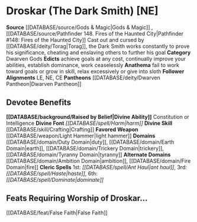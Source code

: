 ﻿---
ability:
- Constitution
- Intelligence
ability_boost:
- Constitution
- Intelligence
alignment: NE
deity:
- '[[DATABASE/deity/Droskar|Droskar]]'
- '[[DATABASE/deity/Dwarven Pantheon|DwarvenPantheon]]'
deity_category: Dwarven Gods
divine_font: Harm
domain:
- '[[DATABASE/domain/Ambition Domain|Ambition]]'
- '[[DATABASE/domain/Duty Domain|Duty]]'
- '[[DATABASE/domain/Earth Domain|Earth]]'
- '[[DATABASE/domain/Fire Domain|Fire]]'
- '[[DATABASE/domain/Toil Domain|Toil]]'
- '[[DATABASE/domain/Trickery Domain|Trickery]]'
- '[[DATABASE/domain/Tyranny Domain|Tyranny]]'
favored_weapon: '[[DATABASE/weapon/Light Hammer|Light Hammer]]'
follower_alignment:
- LE
- NE
- CE
id: '28'
name: Droskar
rarity: Common
rus_type_level: null
skill:
- '[[DATABASE/skill/Crafting|Crafting]]'
source: '[[DATABASE/source/Gods & Magic|Gods & Magic]]'
trait: null
type: Deity

---
# Droskar (The Dark Smith) [NE]

**Source** [[DATABASE/source/Gods & Magic|Gods & Magic]] , [[DATABASE/source/Pathfinder 148. Fires of the Haunted City|Pathfinder #148: Fires of the Haunted City]]
Cast out and cursed by [[DATABASE/deity/Torag|Torag]], the Dark Smith works constantly to prove his significance, cheating and enslaving others to further his goal
**Category** Dwarven Gods
**Edicts** achieve goals at any cost, continually improve your abilities, establish dominance, work ceaselessly
**Anathema** fail to work toward goals or grow in skill, relax excessively or give into sloth
**Follower Alignments** LE, NE, CE
**Pantheons** [[DATABASE/deity/Dwarven Pantheon|Dwarven Pantheon]]

## Devotee Benefits

**[[DATABASE/background/Raised by Belief|Divine Ability]]** Constitution or Intelligence
**Divine Font** _[[DATABASE/spell/Harm|harm]]_
**Divine Skill** [[DATABASE/skill/Crafting|Crafting]]
**Favored Weapon** [[DATABASE/weapon/Light Hammer|light hammer]]
**Domains** [[DATABASE/domain/Duty Domain|duty]], [[DATABASE/domain/Earth Domain|earth]], [[DATABASE/domain/Trickery Domain|trickery]], [[DATABASE/domain/Tyranny Domain|tyranny]]
**Alternate Domains** [[DATABASE/domain/Ambition Domain|ambition]], [[DATABASE/domain/Fire Domain|fire]]
**Cleric Spells** 1st: _[[DATABASE/spell/Ant Haul|ant haul]]_, 3rd: _[[DATABASE/spell/Haste|haste]]_, 6th: _[[DATABASE/spell/Dominate|dominate]]_

## Feats Requiring Worship of Droskar...

[[DATABASE/feat/False Faith|False Faith]]